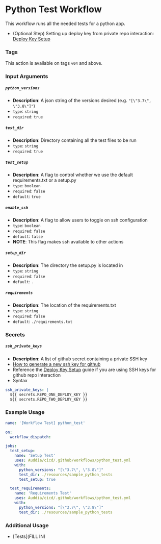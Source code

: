 # Python Test Workflow
This workflow runs all the needed tests for a python app.

* (Optional Step) Setting up deploy key from private repo interaction: [Deploy Key Setup](../DEPLOY_KEYS.md)

### Tags
This action is available on tags `v04` and above.


### Input Arguments

##### `python_versions`
* **Description**: A json string of the versions desired (e.g. `"[\"3.7\", \"3.8\"]"`)
* `type`: `string`
* `required`: `true`

##### `test_dir`
* **Description**: Directory containing all the test files to be run
* `type`: `string`
* `required`: `true`

##### `test_setup`
* **Description**: A flag to control whether we use the default requirements.txt or a setup.py 
* `type`: `boolean`
* `required`: `false`
* `default`: `true`

##### `enable_ssh`
* **Description**: A flag to allow users to toggle on ssh configuration
* `type`: `boolean`
* `required`: `false`
* `default`: `false`
* **NOTE**: This flag makes ssh available to other actions

##### `setup_dir`
* **Description**: The directory the setup.py is located in 
* `type`: `string`
* `required`: `false`
* `default`: `.`

##### `requirements`
* **Description**: The location of the requirements.txt
* `type`: `string`
* `required`: `false`
* `default`: `./requirements.txt`

### Secrets

##### `ssh_private_keys`
* **Description**: A list of github secret containing a private SSH key
* [How to generate a new ssh key for github](https://docs.github.com/en/authentication/connecting-to-github-with-ssh/generating-a-new-ssh-key-and-adding-it-to-the-ssh-agent) 
* Reference the [Deploy Key Setup](../DEPLOY_KEYS.md) guide if you are using SSH keys for github repo interaction
* Syntax
```yaml
ssh_private_keys: |
  ${{ secrets.REPO_ONE_DEPLOY_KEY }}
  ${{ secrets.REPO_TWO_DEPLOY_KEY }}
```

### Example Usage
```yaml
name: '[Workflow Test] python_test'

on: 
  workflow_dispatch:

jobs:
  test_setup:
    name: 'Setup Test'
    uses: Auddia/cicd/.github/workflows/python_test.yml
    with:
      python_versions: "[\"3.7\", \"3.8\"]"
      test_dir: ./resources/sample_python_tests
      test_setup: true

  test_requirements:
    name: 'Requirements Test'
    uses: Auddia/cicd/.github/workflows/python_test.yml
    with:
      python_versions: "[\"3.7\", \"3.8\"]"
      test_dir: ./resources/sample_python_tests
```

### Additional Usage
* [Tests](FILL IN)
